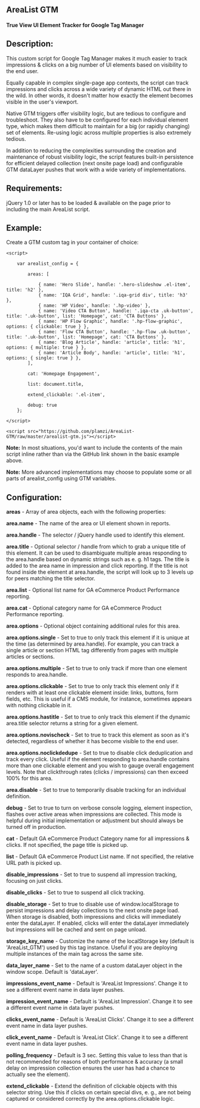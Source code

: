 <h2>AreaList GTM</h2>
<h4>True View UI Element Tracker for Google Tag Manager</h4>

<h2>Description:</h2>

This custom script for Google Tag Manager makes it much easier to track impressions & clicks on a big number of UI elements based on visibility to the end user.

Equally capable in complex single-page app contexts, the script can track impressions and clicks across a wide variety of dynamic HTML out there in the wild. In other words, it doesn't matter how exactly the element becomes visible in the user's viewport.

Native GTM triggers offer visibility logic, but are tedious to configure and troubleshoot. They also have to be configured for each individual element type, which makes them difficult to maintain for a big (or rapidly changing) set of elements. Re-using logic across multiple properties is also extremely tedious.

In addition to reducing the complexities surrounding the creation and maintenance of robust visibility logic, the script features built-in persistence for efficient delayed collection (next onsite page load) and configurable GTM dataLayer pushes that work with a wide variety of implementations.

<h2>Requirements:</h2>

jQuery 1.0 or later has to be loaded & available on the page prior to including the main AreaList script.

<h2>Example:</h2>

Create a GTM custom tag in your container of choice:

```
<script>

	var arealist_config = {

		areas: [

			{ name: 'Hero Slide', handle: '.hero-slideshow .el-item', title: 'h2' },
			{ name: 'IQA Grid', handle: '.iqa-grid div', title: 'h3' },
			{ name: 'HP Video', handle: '.hp-video' },
			{ name: 'Video CTA Button', handle: '.iqa-cta .uk-button', title: '.uk-button', list: 'Homepage', cat: 'CTA Buttons' },
			{ name: 'HP Flow Graphic', handle: '.hp-flow-graphic', options: { clickable: true } },
			{ name: 'Flow CTA Button', handle: '.hp-flow .uk-button', title: '.uk-button', list: 'Homepage', cat: 'CTA Buttons' },
			{ name: 'Blog Article', handle: 'article', title: 'h1', options: { multiple: true } },
			{ name: 'Article Body', handle: 'article', title: 'h1', options: { single: true } },
		],

		cat: 'Homepage Engagement',

		list: document.title,

		extend_clickable: '.el-item',

		debug: true
	};
  
</script>

<script src="https://github.com/plamzi/AreaList-GTM/raw/master/arealist-gtm.js"></script>

```

<b>Note:</b> In most situations, you'd want to include the contents of the main script inline rather than via the GitHub link shown in the basic example above.

<b>Note:</b> More advanced implementations may choose to populate some or all parts of arealist_config using GTM variables.

<h2>Configuration:</h2>

<b>areas</b> - Array of area objects, each with the following properties:

<b>area.name</b> - The name of the area or UI element shown in reports.

<b>area.handle</b> - The selector / jQuery handle used to identify this element.

<b>area.title</b> - Optional selector / handle from which to grab a unique title of this element. It can be used to disambiguate multiple areas responding to the area.handle based on dynamic strings such as e. g. h1 tags. The title is added to the area name in impression and click reporting. If the title is not found inside the element at area.handle, the script will look up to 3 levels up for peers matching the title selector.

<b>area.list</b> - Optional list name for GA eCommerce Product Performance reporting.

<b>area.cat</b> - Optional category name for GA eCommerce Product Performance reporting.

<b>area.options</b> - Optional object containing additional rules for this area.

<b>area.options.single</b> - Set to true to only track this element if it is unique at the time (as determined by area.handle). For example, you can track a single article or section HTML tag differently from pages with multiple articles or sections.

<b>area.options.multiple</b> - Set to true to only track if more than one element responds to area.handle.

<b>area.options.clickable</b> - Set to true to only track this element only if it renders with at least one clickable element inside: links, buttons, form fields, etc. This is useful if a CMS module, for instance, sometimes appears with nothing clickable in it.

<b>area.options.hastitle</b> - Set to true to only track this element if the dynamic area.title selector returns a string for a given element.

<b>area.options.novischeck</b> - Set to true to track this element as soon as it's detected, regardless of whether it has become visible to the end user.

<b>area.options.noclickdedupe</b> - Set to true to disable click deduplication and track every click. Useful if the element responding to area.handle contains more than one clickable element and you wish to gauge overall engagement levels. Note that clickthrough rates (clicks / impressions) can then exceed 100% for this area.

<b>area.disable</b> - Set to true to temporarily disable tracking for an individual definition.

<b>debug</b> - Set to true to turn on verbose console logging, element inspection, flashes over active areas when impressions are collected. This mode is helpful during initial implementation or adjustment but should always be turned off in production.

<b>cat</b> - Default GA eCommerce Product Category name for all impressions & clicks. If not specified, the page title is picked up.

<b>list</b> - Default GA eCommerce Product List name. If not specified, the relative URL path is picked up.

<b>disable_impressions</b> - Set to true to suspend all impression tracking, focusing on just clicks.

<b>disable_clicks</b> - Set to true to suspend all click tracking.

<b>disable_storage</b> - Set to true to disable use of window.localStorage to persist impressions and delay collections to the next onsite page load. When storage is disabled, both impressions and clicks will immediately enter the dataLayer. If enabled, clicks will enter the dataLayer immediately but impressions will be cached and sent on page unload.

<b>storage_key_name</b> - Customize the name of the localStorage key (default is 'AreaList_GTM') used by this tag instance. Useful if you are deploying multiple instances of the main tag across the same site.

<b>data_layer_name</b> - Set to the name of a custom dataLayer object in the window scope. Default is 'dataLayer'.

<b>impressions_event_name</b> - Default is 'AreaList Impressions'. Change it to see a different event name in data layer pushes.

<b>impression_event_name</b> - Default is 'AreaList Impression'. Change it to see a different event name in data layer pushes.

<b>clicks_event_name</b> - Default is 'AreaList Clicks'. Change it to see a different event name in data layer pushes.

<b>click_event_name</b> - Default is 'AreaList Click'. Change it to see a different event name in data layer pushes.

<b>polling_frequency</b> - Default is 3 sec. Setting this value to less than that is not recommended for reasons of both performance & accuracy (a small delay on impression collection ensures the user has had a chance to actually see the element).

<b>extend_clickable</b> - Extend the definition of clickable objects with this selector string. Use this if clicks on certain special divs, e. g., are not being captured or considered correctly by the area.options.clickable logic.